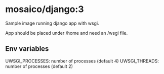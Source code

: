 # mosaico/django:3

Sample image running django app with wsgi.

App should be placed under /home and need an <app>/wsgi file.

## Env variables

UWSGI_PROCESSES: number of processes (default 4)
UWSGI_THREADS: number of processes (default 2)
